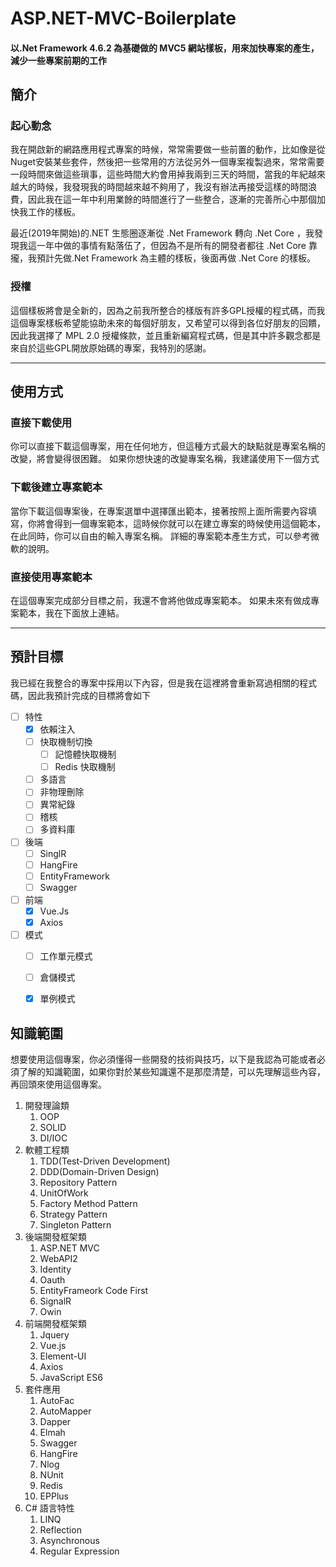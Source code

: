 # ASP.NET-MVC-Boilerplate
#### 以.Net Framework 4.6.2 為基礎做的 MVC5 網站樣板，用來加快專案的產生，減少一些專案前期的工作

## 簡介
### 起心動念
我在開啟新的網路應用程式專案的時候，常常需要做一些前置的動作，比如像是從Nuget安裝某些套件，然後把一些常用的方法從另外一個專案複製過來，常常需要一段時間來做這些瑣事，這些時間大約會用掉我兩到三天的時間，當我的年紀越來越大的時候，我發現我的時間越來越不夠用了，我沒有辦法再接受這樣的時間浪費，因此我在這一年中利用業餘的時間進行了一些整合，逐漸的完善所心中那個加快我工作的樣板。

最近(2019年開始)的.NET 生態圈逐漸從 .Net Framework 轉向 .Net Core ，我發現我這一年中做的事情有點落伍了，但因為不是所有的開發者都往 .Net Core 靠攏，我預計先做.Net Framework 為主體的樣板，後面再做 .Net Core 的樣板。

### 授權
這個樣板將會是全新的，因為之前我所整合的樣版有許多GPL授權的程式碼，而我這個專案樣板希望能協助未來的每個好朋友，又希望可以得到各位好朋友的回饋，因此我選擇了 MPL 2.0 授權條款，並且重新編寫程式碼，但是其中許多觀念都是來自於這些GPL開放原始碼的專案，我特別的感謝。

***

## 使用方式
### 直接下載使用
你可以直接下載這個專案，用在任何地方，但這種方式最大的缺點就是專案名稱的改變，將會變得很困難。
如果你想快速的改變專案名稱，我建議使用下一個方式

### 下載後建立專案範本
當你下載這個專案後，在專案選單中選擇匯出範本，接著按照上面所需要內容填寫，你將會得到一個專案範本，這時候你就可以在建立專案的時候使用這個範本，在此同時，你可以自由的輸入專案名稱。
詳細的專案範本產生方式，可以參考微軟的說明。

### 直接使用專案範本
在這個專案完成部分目標之前，我還不會將他做成專案範本。
如果未來有做成專案範本，我在下面放上連結。

---

## 預計目標

我已經在我整合的專案中採用以下內容，但是我在這裡將會重新寫過相關的程式碼，因此我預計完成的目標將會如下

- [ ] 特性
  - [x] 依賴注入
  - [ ] 快取機制切換
    - [ ] 記憶體快取機制
    - [ ] Redis 快取機制
  - [ ] 多語言
  - [ ] 非物理刪除
  - [ ] 異常紀錄
  - [ ] 稽核
  - [ ] 多資料庫
  
- [ ] 後端
  - [ ] SinglR
  - [ ] HangFire
  - [ ] EntityFramework
  - [ ] Swagger
  
- [ ] 前端
  - [x] Vue.Js
  - [x] Axios
  
- [ ] 模式
  - [ ] 工作單元模式
  - [ ] 倉儲模式
  - [x] 單例模式     
  


## 知識範圍
想要使用這個專案，你必須懂得一些開發的技術與技巧，以下是我認為可能或者必須了解的知識範圍，如果你對於某些知識還不是那麼清楚，可以先理解這些內容，再回頭來使用這個專案。

1. 開發理論類
    1. OOP
    1. SOLID  
    1. DI/IOC
2. 軟體工程類
    1. TDD(Test-Driven Development)
    1. DDD(Domain-Driven Design)
    1. Repository Pattern
    1. UnitOfWork
    1. Factory Method Pattern
    1. Strategy Pattern
    1. Singleton Pattern
3. 後端開發框架類
    1. ASP.NET MVC
    1. WebAPI2
    1. Identity
    1. Oauth
    1. EntityFrameork Code First
    1. SignalR
    1. Owin
4. 前端開發框架類
    1. Jquery
    1. Vue.js
    1. Element-UI
    1. Axios
    1. JavaScript ES6
5. 套件應用
    1. AutoFac
    1. AutoMapper
    1. Dapper
    1. Elmah
    1. Swagger
    1. HangFire
    1. Nlog
    1. NUnit
    1. Redis
    1. EPPlus
6. C# 語言特性
    1. LINQ
    1. Reflection
    1. Asynchronous
    1. Regular Expression



